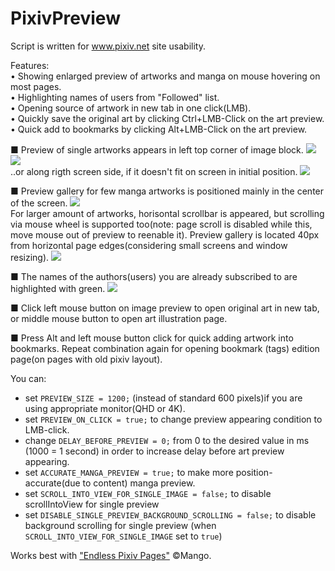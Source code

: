 # PixivPreview

Script is written for www.pixiv.net site usability.

Features:<br>
• Showing enlarged preview of artworks and manga on mouse hovering on most pages.<br>
• Highlighting names of users from "Followed" list.<br>
• Opening source of artwork in new tab in one click(LMB).<br>
• Quickly save the original art by clicking Ctrl+LMB-Click on the art preview.<br>
• Quick add to bookmarks by clicking Alt+LMB-Click on the art preview.<br>

■ Preview of single artworks appears in left top corner of image block.
<img src=http://i.prntscr.com/4LvnU6EITOmbB8VKMmBcog.png><br>
<img src=http://i.prntscr.com/9ooSkWZLQq6oDalnXD9DjA.png><br>
..or along rigth screen side, if it doesn't fit on screen in initial position. 
<img src=http://i.prntscr.com/nfXf04wdSuaZeedB1DDExw.png><br>

■ Preview gallery for few manga artworks is positioned mainly in the center of the screen.
<img src=http://i.prntscr.com/7mI9ZYnXSjytYsQRNl5qzw.png><br>
For larger amount of artworks, horisontal scrollbar is appeared, but scrolling via mouse wheel is supported too(note: page scroll is disabled while this, move mouse out of preview to reenable it). Preview gallery is located 40px from horizontal page edges(considering small screens and window resizing).
<img src=http://i.prntscr.com/td_hJncaSZueEf3hx3mXrA.png><br>

■ The names of the authors(users) you are already subscribed to are highlighted with green.
<img src=http://i.prntscr.com/xa2ErFzkQOGLloz9kAHRZQ.png><br>

■ Click left mouse button on image preview to open original art in new tab, or middle mouse button to open art illustration page. 

■ Press Alt and left mouse button click for quick adding artwork into bookmarks. Repeat combination again for opening bookmark (tags) edition page(on pages with old pixiv layout).

You can:
- set `PREVIEW_SIZE = 1200;` (instead of standard 600 pixels)if you are using appropriate monitor(QHD or 4K).
- set `PREVIEW_ON_CLICK = true;` to change preview appearing condition to LMB-click.
- change `DELAY_BEFORE_PREVIEW = 0;` from 0 to the desired value in ms (1000 = 1 second) in order to increase delay before art preview appearing.
- set `ACCURATE_MANGA_PREVIEW = true;` to make more position-accurate(due to content) manga preview.
- set `SCROLL_INTO_VIEW_FOR_SINGLE_IMAGE = false;` to disable scrollIntoView for single preview
- set `DISABLE_SINGLE_PREVIEW_BACKGROUND_SCROLLING = false;` to disable background scrolling for single preview (when `SCROLL_INTO_VIEW_FOR_SINGLE_IMAGE` set to `true`)

Works best with <a href="https://greasyfork.org/uk/scripts/3254-endless-pixiv-pages">"Endless Pixiv Pages"</a> ©Mango.<br>
